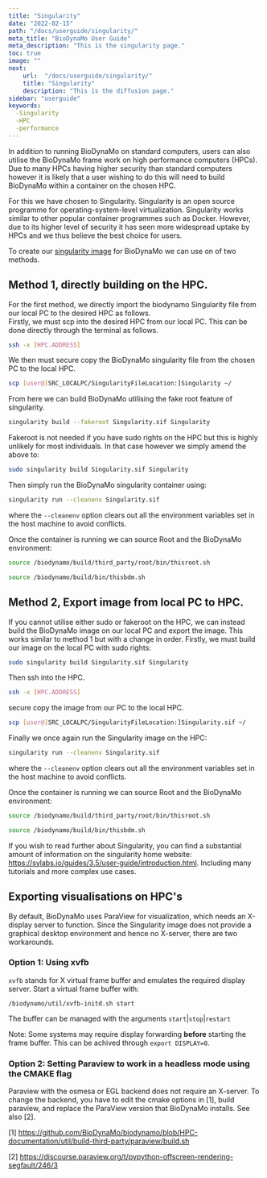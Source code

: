 ```yaml
---
title: "Singularity"
date: "2022-02-15"
path: "/docs/userguide/singularity/"
meta_title: "BioDynaMo User Guide"
meta_description: "This is the singularity page."
toc: true
image: ""
next:
    url:  "/docs/userguide/singularity/"
    title: "Singularity"
    description: "This is the diffusion page."
sidebar: "userguide"
keywords:
  -Singularity
  -HPC
  -performance
---
```

In addition to running BioDynaMo on standard computers, users can also utilise the BioDynaMo frame work on high 
performance computers (HPCs). Due to many HPCs having higher security than standard computers however it is likely
that a user wishing to do this will need to build BioDynaMo within a container on the chosen HPC.

For this we have chosen to Singularity. Singularity is an open source programme for operating-system-level virtualization. 
Singularity works similar to other popular container programmes such as Docker. However, due to its higher level of 
security it has seen more widespread uptake by HPCs and we thus believe the best choice for users.

To create our [singularity image](https://github.com/BioDynaMo/biodynamo/blob/master/Singularity) 
for BioDynaMo we can use on of two methods.

## Method 1, directly building on the HPC.
For the first method, we directly import the biodynamo Singularity file from our local PC to the desired HPC as follows.  
Firstly, we must scp into the desired HPC from our local PC. This can be done directly through the terminal as follows.
```bash
ssh -x [HPC.ADDRESS]
```
We then must secure copy the BioDynaMo singularity file from the chosen PC to the local HPC.
```bash
scp [user@]SRC_LOCALPC/SingularityFileLocation:]Singularity ~/
```
From here we can build BioDynaMo utilising the fake root feature of singularity. 
```bash
singularity build --fakeroot Singularity.sif Singularity
```
Fakeroot is not needed if you have sudo rights on the HPC but this is highly unlikely for most individuals.
In that case however we simply amend the above to:
```bash
sudo singularity build Singularity.sif Singularity
```
Then simply run the BioDynaMo singularity container using:
```bash
singularity run --cleanenv Singularity.sif
```
where the ``--cleanenv`` option clears out all the environment variables set in the host machine to avoid conflicts.

Once the container is running we can source Root and the BioDynaMo environment:
```bash
source /biodynamo/build/third_party/root/bin/thisroot.sh
```
```bash
source /biodynamo/build/bin/thisbdm.sh
```
## Method 2, Export image from local PC to HPC.
If you cannot utilise either sudo or fakeroot on the HPC, we can instead build the BioDynaMo image on our local PC and export the image.
This works similar to method 1 but with a change in order. Firstly, we must build our image on the local PC with sudo rights:
```bash
sudo singularity build Singularity.sif Singularity
```
Then ssh into the HPC.
```bash
ssh -x [HPC.ADDRESS]
```
secure copy the image from our PC to the local HPC.
```bash
scp [user@]SRC_LOCALPC/SingularityFileLocation:]Singularity.sif ~/
```
Finally we once again run the Singularity image on the HPC:
```bash
singularity run --cleanenv Singularity.sif
```
where the ``--cleanenv`` option clears out all the environment variables set in the host machine to avoid conflicts.

Once the container is running we can source Root and the BioDynaMo environment:
```bash
source /biodynamo/build/third_party/root/bin/thisroot.sh
```
```bash
source /biodynamo/build/bin/thisbdm.sh
```
If you wish to read further about Singularity, you can find a substantial amount of information on the 
singularity home website: https://sylabs.io/guides/3.5/user-guide/introduction.html. Including many tutorials and more 
complex use cases.


## Exporting visualisations on HPC's
By default, BioDynaMo uses ParaView for visualization, which needs an X-display server to function. Since the Singularity image does not provide a graphical desktop environment and hence no X-server, there are two workarounds.

### Option 1: Using xvfb
```xvfb``` stands for X virtual frame buffer and emulates the required display server. Start a virtual frame buffer with: 
```
/biodynamo/util/xvfb-initd.sh start
```
The buffer can be managed with the arguments ```start```|```stop```|```restart```

Note: Some systems may require display forwarding **before** starting the frame buffer. This can be achived through ```export DISPLAY=0```.

### Option 2: Setting Paraview to work in a headless mode using the CMAKE flag
Paraview with the osmesa or EGL backend does not require an X-server. To change the backend, you have to edit the cmake options in [1], build paraview, and replace the ParaView version that BioDynaMo installs. See also [2].

[1] https://github.com/BioDynaMo/biodynamo/blob/HPC-documentation/util/build-third-party/paraview/build.sh

[2] https://discourse.paraview.org/t/pvpython-offscreen-rendering-segfault/246/3
